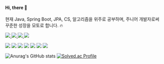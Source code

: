 #### Hi, there 👋

현재 Java, Spring Boot, JPA, CS, 알고리즘을 위주로 공부하며, 주니어 개발자로써 꾸준한 성장을 모토로 합니다. 🔥

<p>
  <a href="https://jeonboard.tistory.com/" target="_blank">
  <img src="https://img.shields.io/badge/Tistory-white?style=for-the-badge&logo=Tistory&logoColor=black"/>
  </a>

  <a href="https://github.com/juni8453" target="_blank">
  <img src="https://img.shields.io/badge/GitHub-000000?style=for-the-badge&logo=GitHub&logoColor=white"/>
  </a>

  <a href="https://https://codesquad.kr/" target="_blank">
  <img src="https://img.shields.io/badge/CodeSquad-000000?style=for-the-badge&logo=codesquad&logoColor=white"/>
  </a>
  
  <a href="https://instargram.com/bingjun_11" target="_blank">
  <img src="https://img.shields.io/badge/Instagram-E4405F?style=for-the-badge&logo=Instagram&logoColor=white"/>
  </a>
</p>

<p>
    <img src="https://img.shields.io/badge/JAVA 11-FFFFFF?style=for-the-badge&logo=OpenJDK&logoColor=black"/>
    <img src="https://img.shields.io/badge/Spring Boot-6DB33F?style=for-the-badge&logo=Spring Boot&logoColor=black"/>
    <img src="https://img.shields.io/badge/MySQL-4479A1?style=for-the-badge&logo=MySQL&logoColor=black"/>
    <img src="https://img.shields.io/badge/JPA-4479A1?style=for-the-badge&logo=JPA&logoColor=black"/>
    <img src="https://img.shields.io/badge/Amazon AWS-yellow?style=for-the-badge&logo=Amazon AWS&logoColor=black"/>
    <img src="https://img.shields.io/badge/Git-F05032?style=for-the-badge&logo=Git&logoColor=black"/>
    <img src="https://img.shields.io/badge/GitHub-181717?style=for-the-badge&logo=GitHub&logoColor=white"/>
</p>

![Anurag's GitHub stats](https://github-readme-stats.vercel.app/api?username=juni8453&show_icons=true&theme=radical)
[![Solved.ac Profile](http://mazassumnida.wtf/api/v2/generate_badge?boj=juni8453)](https://solved.ac/juni8453/)
